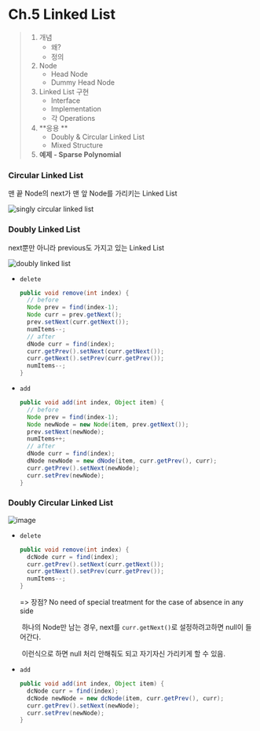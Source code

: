 # Ch.5 Linked List

> 1. 개념 
>    - 왜?
>    - 정의
> 2. Node 
>    - Head Node
>    - Dummy Head Node
> 3. Linked List 구현
>    - Interface
>    - Implementation
>    - 각 Operations
> 4. **응용 **
>    - Doubly & Circular Linked List
>    - Mixed Structure
> 5. **예제 - Sparse Polynomial**



### Circular Linked List

맨 끝 Node의 next가 맨 앞 Node를 가리키는 Linked List

![singly circular linked list](https://user-images.githubusercontent.com/17509651/38652106-73ae5c92-3e3f-11e8-95fc-2a2418b0d11b.png)



### Doubly Linked List

next뿐만 아니라 previous도 가지고 있는 Linked List

![doubly linked list](https://user-images.githubusercontent.com/17509651/38652073-499ec586-3e3f-11e8-945d-b7b288a7fc22.png)

- `delete`

  ```java
  public void remove(int index) {
    // before
    Node prev = find(index-1);
    Node curr = prev.getNext();
    prev.setNext(curr.getNext());
    numItems--;
    // after
    dNode curr = find(index);
    curr.getPrev().setNext(curr.getNext());
    curr.getNext().setPrev(curr.getPrev());
    numItems--;
  }
  ```

- `add`

  ```java
  public void add(int index, Object item) {
    // before
    Node prev = find(index-1);
    Node newNode = new Node(item, prev.getNext());
    prev.setNext(newNode);
    numItems++;
    // after
    dNode curr = find(index);
    dNode newNode = new dNode(item, curr.getPrev(), curr);
    curr.getPrev().setNext(newNode);
    curr.setPrev(newNode);
  }
  ```



### Doubly Circular Linked List

![image](https://user-images.githubusercontent.com/17509651/38652118-7892ce3c-3e3f-11e8-8ed5-f6808f63c323.png)

- `delete`

  ```java
  public void remove(int index) {
    dcNode curr = find(index);
    curr.getPrev().setNext(curr.getNext());
    curr.getNext().setPrev(curr.getPrev());
    numItems--;
  }
  ```

  => 장점? No need of special treatment for the case of absence in any side

  ​	하나의 Node만 남는 경우, next를 `curr.getNext()`로 설정하려고하면 null이 들어간다. 

  ​	이런식으로 하면 null 처리 안해줘도 되고 자기자신 가리키게 할 수 있음.

- `add`

  ```java
  public void add(int index, Object item) {
    dcNode curr = find(index);
    dcNode newNode = new dcNode(item, curr.getPrev(), curr);
    curr.getPrev().setNext(newNode);
    curr.setPrev(newNode);
  }
  ```

  ​